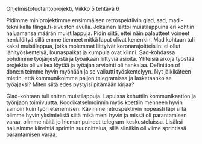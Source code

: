 Ohjelmistotuotantoprojekti, Viikko 5 tehtävä 6

Pidimme miniprojektimme ensimmäisen retrospektiivin glad, sad, mad -tekniikalla flinga.fi-sivuston avulla. Jokainen laittoi muistilappuina eri kohtiin haluamansa määrän muistilappuja. Pidin siitä, ettei näin palautteet voineet henkilöityä sillä emme tienneet mitkä laput olivat kenenkin. Mad kohtaan tuli kaksi muistilappua, jotka molemmat liittyivät koronarajoitteisiin: ei ollut lähityöskentelyä, lounaspaikat ja kumpula ovat kiinni. Sad-kohdassa pohdimme työjärjestystä ja työaikaan liittyviä asioita. Yhteisiä aikoja työstää projektia oli vaikea löytää ja työajan arviointi oli hankalaa. Definition of done:n teimme hyvin myöhään ja se vaikutti työskentelyyn. Nyt jälkikäteen mietin, että kommunikoimme paljon telegramissa ja lasketaanko se työajaksi? Miten siitä edes pystyisi pitämään kirjaa?

Glad-kohtaan tuli eniten muistilappuja. Lapuissa kehuttiin kommunikaation ja työnjaon toimivuutta. Koodikatselmoinnin myös koettiin menneen hyvin samoin kuin työn etenemisen. Kävimme retrospektiivin nopeasti läpi sillä olimme hyvin yksimielisiä siitä mikä meni hyvin ja missä oli parantamisen varaa, olimme näitä jo hieman puineet telegram-keskusteluissa. Lisäksi halusimme kiirehtiä sprintin suunnittelua, sillä siinäkin oli viime sprintissä parantamisen varaa.
